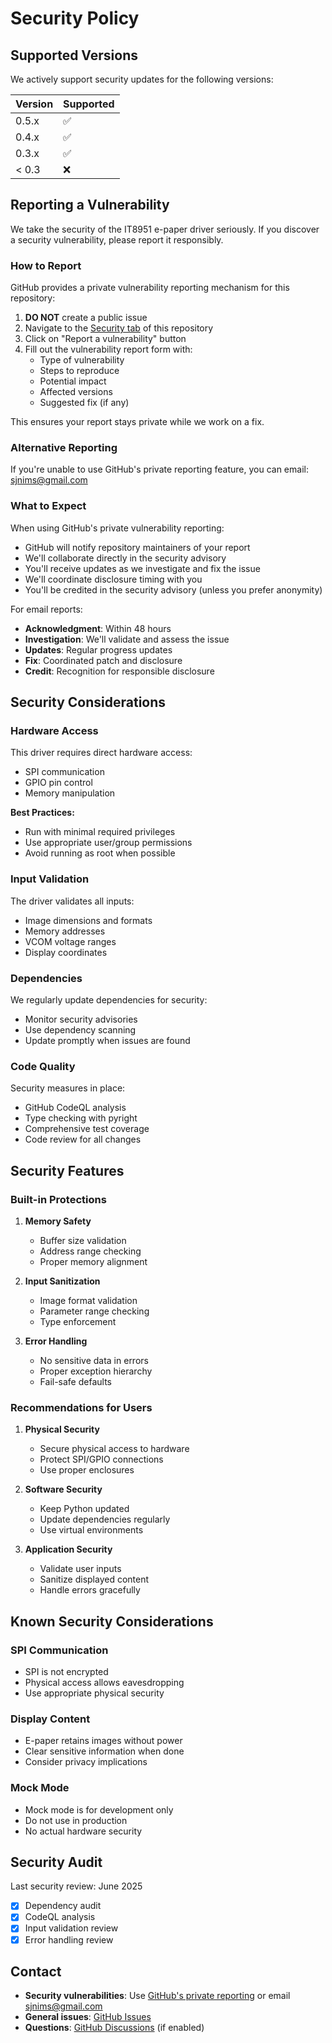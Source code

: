 # Security Policy

## Supported Versions

We actively support security updates for the following versions:

| Version | Supported          |
| ------- | ------------------ |
| 0.5.x   | :white_check_mark: |
| 0.4.x   | :white_check_mark: |
| 0.3.x   | :white_check_mark: |
| < 0.3   | :x:                |

## Reporting a Vulnerability

We take the security of the IT8951 e-paper driver seriously. If you discover a security vulnerability, please report it responsibly.

### How to Report

GitHub provides a private vulnerability reporting mechanism for this repository:

1. **DO NOT** create a public issue
2. Navigate to the [Security tab](https://github.com/sjnims/IT8951_ePaper_Py/security) of this repository
3. Click on "Report a vulnerability" button
4. Fill out the vulnerability report form with:
   - Type of vulnerability
   - Steps to reproduce
   - Potential impact
   - Affected versions
   - Suggested fix (if any)

This ensures your report stays private while we work on a fix.

### Alternative Reporting

If you're unable to use GitHub's private reporting feature, you can email: <sjnims@gmail.com>

### What to Expect

When using GitHub's private vulnerability reporting:

- GitHub will notify repository maintainers of your report
- We'll collaborate directly in the security advisory
- You'll receive updates as we investigate and fix the issue
- We'll coordinate disclosure timing with you
- You'll be credited in the security advisory (unless you prefer anonymity)

For email reports:

- **Acknowledgment**: Within 48 hours
- **Investigation**: We'll validate and assess the issue
- **Updates**: Regular progress updates
- **Fix**: Coordinated patch and disclosure
- **Credit**: Recognition for responsible disclosure

## Security Considerations

### Hardware Access

This driver requires direct hardware access:

- SPI communication
- GPIO pin control
- Memory manipulation

**Best Practices:**

- Run with minimal required privileges
- Use appropriate user/group permissions
- Avoid running as root when possible

### Input Validation

The driver validates all inputs:

- Image dimensions and formats
- Memory addresses
- VCOM voltage ranges
- Display coordinates

### Dependencies

We regularly update dependencies for security:

- Monitor security advisories
- Use dependency scanning
- Update promptly when issues are found

### Code Quality

Security measures in place:

- GitHub CodeQL analysis
- Type checking with pyright
- Comprehensive test coverage
- Code review for all changes

## Security Features

### Built-in Protections

1. **Memory Safety**
   - Buffer size validation
   - Address range checking
   - Proper memory alignment

2. **Input Sanitization**
   - Image format validation
   - Parameter range checking
   - Type enforcement

3. **Error Handling**
   - No sensitive data in errors
   - Proper exception hierarchy
   - Fail-safe defaults

### Recommendations for Users

1. **Physical Security**
   - Secure physical access to hardware
   - Protect SPI/GPIO connections
   - Use proper enclosures

2. **Software Security**
   - Keep Python updated
   - Update dependencies regularly
   - Use virtual environments

3. **Application Security**
   - Validate user inputs
   - Sanitize displayed content
   - Handle errors gracefully

## Known Security Considerations

### SPI Communication

- SPI is not encrypted
- Physical access allows eavesdropping
- Use appropriate physical security

### Display Content

- E-paper retains images without power
- Clear sensitive information when done
- Consider privacy implications

### Mock Mode

- Mock mode is for development only
- Do not use in production
- No actual hardware security

## Security Audit

Last security review: June 2025

- [x] Dependency audit
- [x] CodeQL analysis
- [x] Input validation review
- [x] Error handling review

## Contact

- **Security vulnerabilities**: Use [GitHub's private reporting](https://github.com/sjnims/IT8951_ePaper_Py/security/advisories/new) or email <sjnims@gmail.com>
- **General issues**: [GitHub Issues](https://github.com/sjnims/IT8951_ePaper_Py/issues)
- **Questions**: [GitHub Discussions](https://github.com/sjnims/IT8951_ePaper_Py/discussions) (if enabled)
